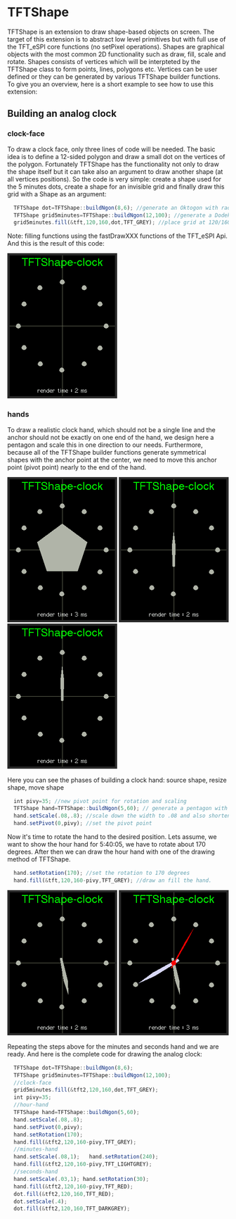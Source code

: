 # TFTShape
TFTShape is an extension  to draw shape-based objects on screen. The target of this extension is to abstract low level primitives but with full use of the TFT_eSPI core functions (no setPixel operations). Shapes are graphical objects with the most common 2D functionality such as draw, fill, scale and rotate. Shapes consists of vertices which will be interpteted by the TFTShape class to form points, lines, polygons etc. Vertices can be user defined or they can be generated by various TFTShape  builder functions. To give you an overview, here is a short example to see how to use this extension:
## Building an analog clock
### clock-face
To draw a clock face, only three lines of code will be needed. The basic idea is to define a 12-sided polygon and draw a small dot on the vertices of the polygon. Fortunately TFTShape has the functionality not only to draw the shape itself but it can take also an argument to draw another shape (at all vertices positions). So the code is very simple: create a shape used for the 5 minutes dots, create a shape for an invisible grid and finally draw this grid with a Shape as an argument:
```javascript
  TFTShape dot=TFTShape::buildNgon(8,6); //generate an Oktogon with radius of 6 
  TFTShape grid5minutes=TFTShape::buildNgon(12,100); //generate a Dodekagon with radius of 100
  grid5minutes.fill(&tft,120,160,dot,TFT_GREY); //place grid at 120/160 and draw/fill all vertices with the dot-shape 

```
Note: filling functions using the  fastDrawXXX functions of the TFT_eSPI Api.
And this is the result of this code:

![clock-face](images/screenshot_4571.png)
### hands
To draw a realistic clock hand, which should not be a single line and the anchor should not be exactly on one end of the hand, we design here a pentagon and scale this in one direction to our needs. Furthermore, because all of the TFTShape builder functions generate symmetrical shapes with the anchor point at the center, we need to move this anchor point (pivot point) nearly to the end of the hand.

![clock-face](images/screenshot_4552.png) ![clock-face](images/screenshot_4560.png) ![clock-face](images/screenshot_4551.png)

Here you can see the phases of building a clock hand: source shape, resize shape, move shape

```javascript
  int pivy=35; //new pivot point for rotation and scaling
  TFTShape hand=TFTShape::buildNgon(5,60); // generate a pentagon with the radius of 60
  hand.setScale(.08,.8); //scale down the width to .08 and also shorten the hand  with a facor of .8
  hand.setPivot(0,pivy); //set the pivot point
```
Now it's time to rotate the hand to the desired position. Lets assume, we want to show the hour hand for 5:40:05, we have to rotate about 170 degrees. After then we can draw the hour hand with one of the drawing method of TFTShape.
```javascript
  hand.setRotation(170); //set the rotation to 170 degrees 
  hand.fill(&tft,120,160-pivy,TFT_GREY); //draw an fill the hand. 
```
![clock-face](images/screenshot_4547.png)  ![clock-face](images/screenshot_4578.png)

Repeating the steps above for the minutes and seconds hand and we are ready. And here is the complete code for drawing the analog clock:
```javascript
  TFTShape dot=TFTShape::buildNgon(8,6);
  TFTShape grid5minutes=TFTShape::buildNgon(12,100);
  //clock-face 
  grid5minutes.fill(&tft2,120,160,dot,TFT_GREY);
  int pivy=35;
  //hour-hand
  TFTShape hand=TFTShape::buildNgon(5,60);
  hand.setScale(.08,.8); 
  hand.setPivot(0,pivy);
  hand.setRotation(170);
  hand.fill(&tft2,120,160-pivy,TFT_GREY);
  //minutes-hand
  hand.setScale(.08,1);   hand.setRotation(240);
  hand.fill(&tft2,120,160-pivy,TFT_LIGHTGREY);
  //seconds-hand
  hand.setScale(.03,1); hand.setRotation(30); 
  hand.fill(&tft2,120,160-pivy,TFT_RED);
  dot.fill(&tft2,120,160,TFT_RED);
  dot.setScale(.4);
  dot.fill(&tft2,120,160,TFT_DARKGREY);
```

